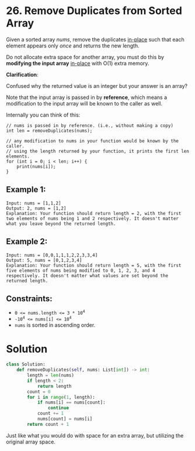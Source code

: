 # 26. Remove Duplicates from Sorted Array

Given a sorted array *nums*, remove the duplicates [in-place](https://en.wikipedia.org/wiki/In-place_algorithm) such that each element appears only *once* and returns the new length.

Do not allocate extra space for another array, you must do this by **modifying the input array** [in-place](https://en.wikipedia.org/wiki/In-place_algorithm) with O(1) extra memory.

**Clarification**:

Confused why the returned value is an integer but your answer is an array?

Note that the input array is passed in by **reference**, which means a modification to the input array will be known to the caller as well.

Internally you can think of this:

```
// nums is passed in by reference. (i.e., without making a copy)
int len = removeDuplicates(nums);

// any modification to nums in your function would be known by the caller.
// using the length returned by your function, it prints the first len elements.
for (int i = 0; i < len; i++) {
    print(nums[i]);
}
```

## Example 1:
```
Input: nums = [1,1,2]
Output: 2, nums = [1,2]
Explanation: Your function should return length = 2, with the first two elements of nums being 1 and 2 respectively. It doesn't matter what you leave beyond the returned length.
```

## Example 2:
```
Input: nums = [0,0,1,1,1,2,2,3,3,4]
Output: 5, nums = [0,1,2,3,4]
Explanation: Your function should return length = 5, with the first five elements of nums being modified to 0, 1, 2, 3, and 4 respectively. It doesn't matter what values are set beyond the returned length.
```

## Constraints:
- <code>0 <= nums.length <= 3 * 10<sup>4</sup></code>
- <code>-10<sup>4</sup> <= nums[i] <= 10<sup>4</sup></code>
- `nums` is sorted in ascending order.

# Solution
```python
class Solution:
    def removeDuplicates(self, nums: List[int]) -> int:
        length = len(nums)
        if length < 2:
            return length
        count = 0
        for i in range(1, length):
            if nums[i] == nums[count]:
                continue
            count += 1
            nums[count] = nums[i]
        return count + 1
```
Just like what you would do with space for an extra array, but utilizing the original array space. 
